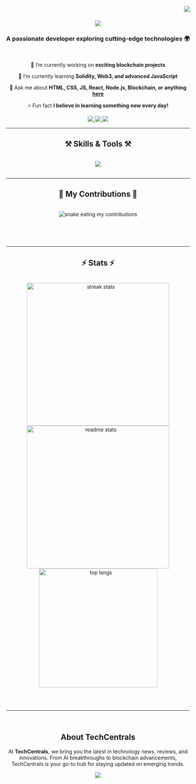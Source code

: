 <img align="right" src="https://visitor-badge.laobi.icu/badge?page_id=webdeveloperdesigner.webdeveloperdesigner" />

<h1 align="center">
    <img src="https://readme-typing-svg.herokuapp.com/?font=Righteous&size=35&center=true&vCenter=true&width=500&height=70&duration=4000&lines=Hi+There!+👋;+I'm+Vivek!;" />
</h1>

<h3 align="center">A passionate developer exploring cutting-edge technologies 🌍</h3>

<br/>

<div align="center">
 
 🔭 I’m currently working on **exciting blockchain projects**
 
 🌱 I’m currently learning **Solidity, Web3, and advanced JavaScript**

 💬 Ask me about **HTML, CSS, JS, React, Node.js, Blockchain, or anything [here](https://github.com/webdeveloperdesigner/webdeveloperdesigner/issues)**

 ⚡ Fun fact **I believe in learning something new every day!**
 
 </div>
 
<div align="center"> 
  <a href="mailto:vivekcsed22@gmail.com">
    <img src="https://img.shields.io/badge/Gmail-333333?style=for-the-badge&logo=gmail&logoColor=red" />
  </a>
  <a href="https://www.linkedin.com/in/vivek-vns/" target="_blank">
    <img src="https://img.shields.io/badge/LinkedIn-0077B5?style=for-the-badge&logo=linkedin&logoColor=white" />
  </a>
  <a href="https://vivekcsedportfolio.netlify.app/" target="_blank">
     <img src="https://img.shields.io/badge/Portfolio-FF5722?style=for-the-badge&logo=todoist&logoColor=white" />
  </a>
</div>

 <hr/>
 
<h2 align="center">⚒️ Skills & Tools ⚒️</h2>
<br/>
<div align="center">
    <img src="https://skillicons.dev/icons?i=html,css,javascript,react,nodejs,python,solidity,metamask,github,bootstrap,firebase" />
</div>

<br/>
<hr/>

<div align="center">
  <h2>🐍 My Contributions 🐍</h2>
  <br>
  <img alt="snake eating my contributions" src="https://raw.githubusercontent.com/webdeveloperdesigner/webdeveloperdesigner/output/github-contribution-grid-snake.svg" />
  
  <br/><br/><br/>
</div>

<hr/>

<h2 align="center">⚡ Stats ⚡</h2>
<br>
<div align=center>
  <img width=390 src="https://github-readme-streak-stats.vercel.app/?user=webdeveloperdesigner&count_private=true&theme=react&border_radius=10" alt="streak stats"/>
  <img width=390 src="https://github-readme-stats.vercel.app/api?username=webdeveloperdesigner&count_private=true&show_icons=true&theme=react&rank_icon=github&border_radius=10" alt="readme stats" />
  <br/>
  <img width=325 align="center" src="https://github-readme-stats.vercel.app/api/top-langs/?username=webdeveloperdesigner&hide=HTML&langs_count=8&layout=compact&theme=react&border_radius=10&size_weight=0.5&count_weight=0.5" alt="top langs" />
</div>

<br/><br/>

<hr/>

<br/>

<div align="center">
  <h2>About TechCentrals</h2>
  <p>
    At <strong>TechCentrals</strong>, we bring you the latest in technology news, reviews, and innovations. From AI breakthroughs to blockchain advancements, TechCentrals is your go-to hub for staying updated on emerging trends.  
  </p>
  <a href="https://techcentrals.com" target="_blank">
    <img src="https://img.shields.io/badge/Visit-TechCentrals.com-FF5722?style=for-the-badge&logo=internetexplorer&logoColor=white" />
  </a>
</div>

<br/>
